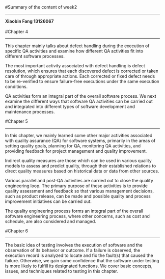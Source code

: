 #Summary of the content of week2
<hr>
<b>Xiaobin Fang 13126067</b>
<br>
<br>
#Chapter 4
<hr>
This chapter mainly talks about  defect handling during the execution of specific QA activities and examine how different QA activities fit into different software processes.

The most important activity associated with defect handling is defect resolution, which
ensures that each discovered defect is corrected or taken care of through appropriate actions.
Each corrected or fixed defect needs to be re-verified to ensure failure-free executions under
the same execution conditions.

QA activities form an integral part of the overall software process. We next examine the
different ways that software QA activities can be carried out and integrated into different
types of software development and maintenance processes.

#Chapter 5
<hr>
In this chapter, we mainly learned some other major activities associated with quality assurance (QA) for software systems, primarily in the areas of setting quality goals, planning for QA, monitoring QA activities, and providing feedback for project management and quality improvement.

Indirect quality measures are those which can be used in various quality models to assess and predict quality, through their established relations to direct quality measures based on historical data or data from other sources.

Various parallel and post-QA activities are carried out to close the quality engineering loop. The primary purpose of these activities is to provide quality assessment and feedback so that various management decisions, such as product release, can be made and possible quality and process improvement initiatives can be carried out.

The quality engineering process forms an integral part of the overall software engineering process, where other concerns, such as cost and schedule, are also considered and managed.

#Chapter 6
<hr>
The basic idea of testing involves the execution of software and the observation of its behavior or outcome. If a failure is observed, the execution record is analyzed to locate and fix the fault(s) that caused the failure. Otherwise, we gain some confidence that the software under testing is more likely to fulfill its designated functions. We cover basic concepts, issues, and techniques related to testing in this chapter.